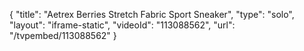 {
    "title": "Aetrex Berries Stretch Fabric Sport Sneaker",
    "type": "solo",
    "layout": "iframe-static",
    "videoId": "113088562",
    "url": "\/tvpembed\/113088562"
}
